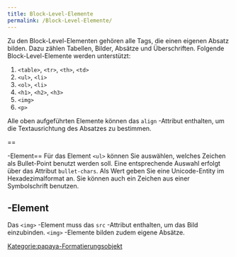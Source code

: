 ```yaml
---
title: Block-Level-Elemente
permalink: /Block-Level-Elemente/
---
```


Zu den Block-Level-Elementen gehören alle Tags, die einen eigenen Absatz bilden. Dazu zählen Tabellen, Bilder, Absätze und Überschriften. Folgende Block-Level-Elemente werden unterstützt:

1.  `<table>`, `<tr>`, `<th>`, `<td>`
2.  `<ul>`, `<li>`
3.  `<ol>`, `<li>`
4.  `<h1>`, `<h2>`, `<h3>`
5.  `<img>`
6.  `<p>`

Alle oben aufgeführten Elemente können das `align` -Attribut enthalten, um die Textausrichtung des Absatzes zu bestimmen.

==

-Element== Für das Element `<ul>` können Sie auswählen, welches Zeichen als Bullet-Point benutzt werden soll. Eine entsprechende Auswahl erfolgt über das Attribut `bullet-chars`. Als Wert geben Sie eine Unicode-Entity im Hexadezimalformat an. Sie können auch ein Zeichen aus einer Symbolschrift benutzen.

<img>-Element
-------------

Das `<img>` -Element muss das `src` -Attribut enthalten, um das Bild einzubinden. `<img>` -Elemente bilden zudem eigene Absätze.

[Kategorie:papaya-Formatierungsobjekt](/Kategorie:papaya-Formatierungsobjekt "wikilink")